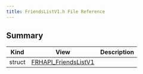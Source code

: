 ```yaml
---
title: FriendsListV1.h File Reference
---
```


## Summary
| Kind | View | Description |
|------|------|-------------|
|struct|[FRHAPI_FriendsListV1](/unreal-plugins/all/structfrhapi__friendslistv1/#structFRHAPI__FriendsListV1)||

